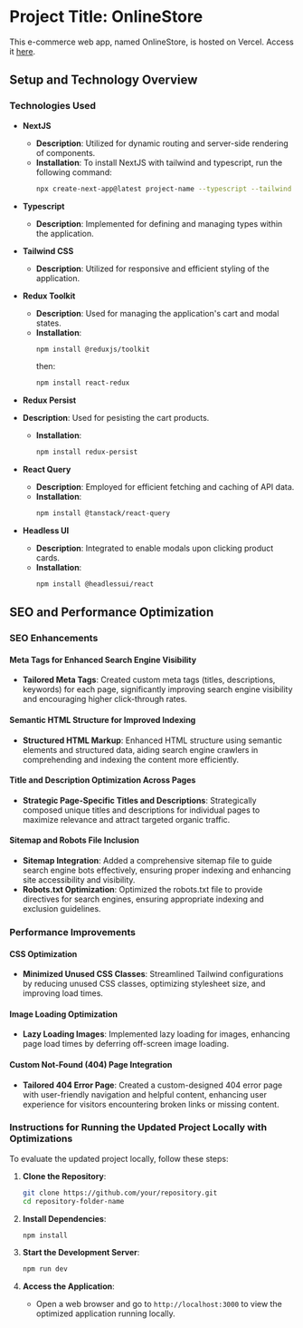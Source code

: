 # Project Title: OnlineStore

This e-commerce web app, named OnlineStore, is hosted on Vercel. Access it [here](https://online-store-ten-lake.vercel.app/).

## Setup and Technology Overview

### Technologies Used

- **NextJS**
    - **Description**: Utilized for dynamic routing and server-side rendering of components.
    - **Installation**: To install NextJS with tailwind and typescript, run the following command:
        ```bash
        npx create-next-app@latest project-name --typescript --tailwind
        ```

- **Typescript**
    - **Description**: Implemented for defining and managing types within the application.

- **Tailwind CSS**
    - **Description**: Utilized for responsive and efficient styling of the application.

- **Redux Toolkit**
    - **Description**: Used for managing the application's cart and modal states.
    - **Installation**:
        ```bash
        npm install @reduxjs/toolkit
        ```
        then:
        ```bash
        npm install react-redux
        ```

- **Redux Persist**
 - **Description**: Used for pesisting the cart products.
    - **Installation**:
        ```bash
        npm install redux-persist
        ```

- **React Query**
    - **Description**: Employed for efficient fetching and caching of API data.
    - **Installation**:
        ```bash
        npm install @tanstack/react-query
        ```

- **Headless UI**
    - **Description**: Integrated to enable modals upon clicking product cards.
    - **Installation**:
        ```bash
        npm install @headlessui/react
        ```

## SEO and Performance Optimization

### SEO Enhancements

#### Meta Tags for Enhanced Search Engine Visibility

- **Tailored Meta Tags**: Created custom meta tags (titles, descriptions, keywords) for each page, significantly improving search engine visibility and encouraging higher click-through rates.

#### Semantic HTML Structure for Improved Indexing

- **Structured HTML Markup**: Enhanced HTML structure using semantic elements and structured data, aiding search engine crawlers in comprehending and indexing the content more efficiently.

#### Title and Description Optimization Across Pages

- **Strategic Page-Specific Titles and Descriptions**: Strategically composed unique titles and descriptions for individual pages to maximize relevance and attract targeted organic traffic.

#### Sitemap and Robots File Inclusion

- **Sitemap Integration**: Added a comprehensive sitemap file to guide search engine bots effectively, ensuring proper indexing and enhancing site accessibility and visibility.
- **Robots.txt Optimization**: Optimized the robots.txt file to provide directives for search engines, ensuring appropriate indexing and exclusion guidelines.

### Performance Improvements

#### CSS Optimization

- **Minimized Unused CSS Classes**: Streamlined Tailwind configurations by reducing unused CSS classes, optimizing stylesheet size, and improving load times.

#### Image Loading Optimization

- **Lazy Loading Images**: Implemented lazy loading for images, enhancing page load times by deferring off-screen image loading.

#### Custom Not-Found (404) Page Integration

- **Tailored 404 Error Page**: Created a custom-designed 404 error page with user-friendly navigation and helpful content, enhancing user experience for visitors encountering broken links or missing content.


### Instructions for Running the Updated Project Locally with Optimizations

To evaluate the updated project locally, follow these steps:

1. **Clone the Repository**:
    ```bash
    git clone https://github.com/your/repository.git
    cd repository-folder-name
    ```

2. **Install Dependencies**:
    ```bash
    npm install
    ```

3. **Start the Development Server**:
    ```bash
    npm run dev
    ```

4. **Access the Application**:
    - Open a web browser and go to `http://localhost:3000` to view the optimized application running locally.
